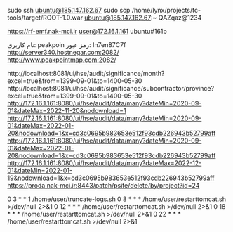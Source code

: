 sudo ssh ubuntu@185.147.162.67
sudo scp /home/lynx/projects/tc-tools/target/ROOT-1.0.war ubuntu@185.147.162.67:~
QAZqaz@1234


https://rf-emf.nak-mci.ir
user@172.16.1.161
ubuntu#161b
 
نام کاربری: peakpoin
رمز عبور: In7en87C7f
http://server340.hostnegar.com:2082/
http://www.peakpointmap.com:2082/


http://localhost:8081/ui/hse/audit/significance/month?excel=true&from=1399-09-01&to=1400-05-30
http://localhost:8081/ui/hse/audit/significance/subcontractor/province?excel=true&from=1399-09-01&to=1400-05-30
http://172.16.1.161:8080/ui/hse/audit/data/many?dateMin=2020-09-01&dateMax=2022-11-20&nodownload=1
http://172.16.1.161:8080/ui/hse/audit/data/many?dateMin=2020-09-01&dateMax=2022-01-20&nodownload=1&x=cd3c0695b983653e512f93cdb226943b52799aff
http://172.16.1.161:8080/ui/hse/audit/data/many?dateMin=2020-09-01&dateMax=2022-01-20&nodownload=1&x=cd3c0695b983653e512f93cdb226943b52799aff
http://172.16.1.161:8080/ui/hse/audit/data/many?dateMax=2022-12-01&dateMin=2022-01-19&nodownload=1&x=cd3c0695b983653e512f93cdb226943b52799aff
https://proda.nak-mci.ir:8443/patch/psite/delete/by/project?id=24

0 3 * * 1 /home/user/truncate-logs.sh
0 8 * * * /home/user/restarttomcat.sh >/dev/null 2>&1
0 12 * * * /home/user/restarttomcat.sh >/dev/null 2>&1
0 18 * * * /home/user/restarttomcat.sh >/dev/null 2>&1
0 22 * * * /home/user/restarttomcat.sh >/dev/null 2>&1
